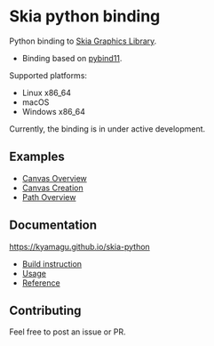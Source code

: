 # Skia python binding

Python binding to [Skia Graphics Library](https://skia.org/).

- Binding based on [pybind11](https://github.com/pybind/pybind11).

Supported platforms:

- Linux x86_64
- macOS
- Windows x86_64

Currently, the binding is in under active development.

## Examples

- [Canvas Overview](tree/master/notebooks/Canvas-Overview.ipynb)
- [Canvas Creation](tree/master/notebooks/Canvas-Creation.ipynb)
- [Path Overview](tree/master/notebooks/Path-Overview.ipynb)

## Documentation

https://kyamagu.github.io/skia-python

- [Build instruction](https://kyamagu.github.io/skia-python/build.html)
- [Usage](https://kyamagu.github.io/skia-python/reference.html)
- [Reference](https://kyamagu.github.io/skia-python/reference.html)

## Contributing

Feel free to post an issue or PR.
